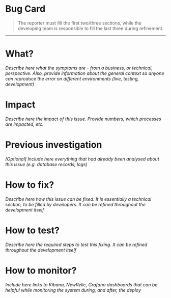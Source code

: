 # Bug Card

> The reporter must fill the first two/three sections, while the developing team is responsible to fill the last three during refinement.

---

# What?
_Describe here what the symptoms are - from a business, or technical, perspective.
Also, provide information about the general context so anyone can reproduce the error on different environments (live, testing, development)_

# Impact
_Describe here the impact of this issue. Provide numbers, which processes are impacted, etc._

# Previous investigation
_[Optional] Include here everything that had already been analysed about this issue (e.g. database records, logs)_

# How to fix?
_Describe here how this issue can be fixed. It is essentially a technical section, to be filled by developers.
It can be refined throughout the development itself_

# How to test?
_Describe here the required steps to test this fixing. It can be refined throughout the development itself_

# How to monitor?
_Include here links to Kibana, NewRelic, Grafana dashboards that can be helpful while monitoring the system during, and after, the deploy_
